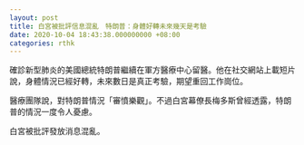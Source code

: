```yaml
---
layout: post
title: 白宮被批評信息混亂　特朗普：身體好轉未來幾天是考驗
date: 2020-10-04 18:43:38.000000000 +08:00
categories: rthk
---
```


確診新型肺炎的美國總統特朗普繼續在軍方醫療中心留醫。他在社交網站上載短片說，身體情況已經好轉，未來數日是真正考驗，期望重回工作崗位。

醫療團隊說，對特朗普情況「審憤樂觀」。不過白宮幕僚長梅多斯曾經透露，特朗普的情況一度令人憂慮。

白宮被批評發放消息混亂。
